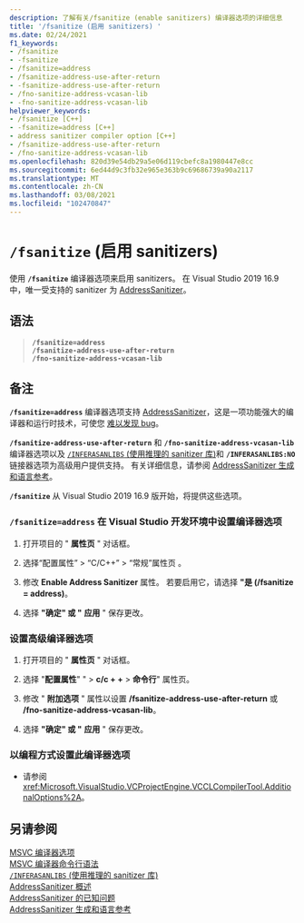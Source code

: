 ```yaml
---
description: 了解有关/fsanitize (enable sanitizers) 编译器选项的详细信息
title: '/fsanitize (启用 sanitizers) '
ms.date: 02/24/2021
f1_keywords:
- /fsanitize
- -fsanitize
- /fsanitize=address
- /fsanitize-address-use-after-return
- -fsanitize-address-use-after-return
- /fno-sanitize-address-vcasan-lib
- -fno-sanitize-address-vcasan-lib
helpviewer_keywords:
- /fsanitize [C++]
- -fsanitize=address [C++]
- address sanitizer compiler option [C++]
- /fsanitize-address-use-after-return
- /fno-sanitize-address-vcasan-lib
ms.openlocfilehash: 820d39e54db29a5e06d119cbefc8a1980447e8cc
ms.sourcegitcommit: 6ed44d9c3fb32e965e363b9c69686739a90a2117
ms.translationtype: MT
ms.contentlocale: zh-CN
ms.lasthandoff: 03/08/2021
ms.locfileid: "102470847"
---
```

# <a name="fsanitize-enable-sanitizers"></a>`/fsanitize` (启用 sanitizers) 

使用 **`/fsanitize`** 编译器选项来启用 sanitizers。 在 Visual Studio 2019 16.9 中，唯一受支持的 sanitizer 为 [AddressSanitizer](../../sanitizers/asan.md)。

## <a name="syntax"></a>语法

> **`/fsanitize=address`**\
> **`/fsanitize-address-use-after-return`**\
> **`/fno-sanitize-address-vcasan-lib`**

## <a name="remarks"></a>备注

**`/fsanitize=address`** 编译器选项支持 [AddressSanitizer](../../sanitizers/asan.md)，这是一项功能强大的编译器和运行时技术，可使您 [难以发现 bug](../../sanitizers/asan.md#error-types)。

**`/fsanitize-address-use-after-return`** 和 **`/fno-sanitize-address-vcasan-lib`** 编译器选项以及 [ `/INFERASANLIBS` (使用推理的 sanitizer 库)](./inferasanlibs.md)和 **`/INFERASANLIBS:NO`** 链接器选项为高级用户提供支持。 有关详细信息，请参阅 [AddressSanitizer 生成和语言参考](../../sanitizers/asan-building.md)。

**`/fsanitize`** 从 Visual Studio 2019 16.9 版开始，将提供这些选项。

### <a name="to-set-the-fsanitizeaddress-compiler-option-in-the-visual-studio-development-environment"></a>**`/fsanitize=address`** 在 Visual Studio 开发环境中设置编译器选项

1. 打开项目的 " **属性页** " 对话框。

1. 选择“配置属性” > “C/C++” > “常规”属性页    。

1. 修改 **Enable Address Sanitizer** 属性。 若要启用它，请选择 **"是 (/fsanitize = address)**。

1. 选择 **"确定" 或 "** **应用** " 保存更改。

### <a name="to-set-the-advanced-compiler-options"></a>设置高级编译器选项

1. 打开项目的 " **属性页** " 对话框。

1. 选择 "**配置属性**" "  >  **c/c + +**  >  **命令行**" 属性页。

1. 修改 " **附加选项** " 属性以设置 **/fsanitize-address-use-after-return** 或 **/fno-sanitize-address-vcasan-lib**。

1. 选择 **"确定" 或 "** **应用** " 保存更改。

### <a name="to-set-this-compiler-option-programmatically"></a>以编程方式设置此编译器选项

- 请参阅 <xref:Microsoft.VisualStudio.VCProjectEngine.VCCLCompilerTool.AdditionalOptions%2A>。

## <a name="see-also"></a>另请参阅

[MSVC 编译器选项](compiler-options.md)\
[MSVC 编译器命令行语法](compiler-command-line-syntax.md)\
[`/INFERASANLIBS` (使用推理的 sanitizer 库) ](./inferasanlibs.md)\
[AddressSanitizer 概述](../../sanitizers/asan.md)\
[AddressSanitizer 的已知问题](../../sanitizers/asan-known-issues.md)\
[AddressSanitizer 生成和语言参考](../../sanitizers/asan-building.md)
